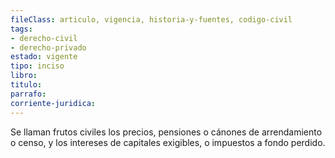 ```yaml
---
fileClass: articulo, vigencia, historia-y-fuentes, codigo-civil
tags:
- derecho-civil
- derecho-privado
estado: vigente
tipo: inciso
libro:
titulo:
parrafo:
corriente-juridica:
---
```

Se llaman frutos civiles los precios, pensiones o cánones de arrendamiento o censo, y los intereses de capitales exigibles, o impuestos a fondo perdido.